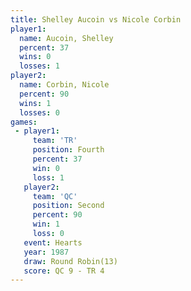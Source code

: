 ```yaml
---
title: Shelley Aucoin vs Nicole Corbin
player1:               
  name: Aucoin, Shelley
  percent: 37          
  wins: 0              
  losses: 1            
player2:               
  name: Corbin, Nicole 
  percent: 90          
  wins: 1              
  losses: 0            
games:
 - player1:          
     team: 'TR'      
     position: Fourth
     percent: 37     
     win: 0          
     loss: 1         
   player2:          
     team: 'QC'      
     position: Second
     percent: 90     
     win: 1          
     loss: 0         
   event: Hearts        
   year: 1987           
   draw: Round Robin(13)
   score: QC 9 - TR 4   
---
```

